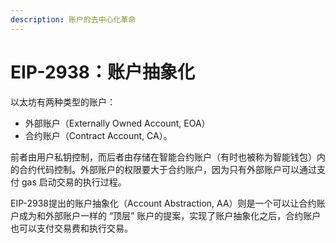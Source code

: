 ```yaml
---
description: 账户的去中心化革命
---
```


# EIP-2938：账户抽象化

以太坊有两种类型的账户：

* 外部账户（Externally Owned Account, EOA）
* 合约账户（Contract Account, CA）。

前者由用户私钥控制，而后者由存储在智能合约账户（有时也被称为智能钱包）内的合约代码控制。外部账户的权限要大于合约账户，因为只有外部账户可以通过支付 gas 启动交易的执行过程。

EIP-2938提出的账户抽象化（Account Abstraction, AA）则是一个可以让合约账户成为和外部账户一样的 “顶层” 账户的提案，实现了账户抽象化之后，合约账户也可以支付交易费和执行交易。



